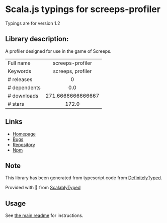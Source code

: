 
# Scala.js typings for screeps-profiler

Typings are for version 1.2

## Library description:
A profiler designed for use in the game of Screeps.

|                    |                 |
| ------------------ | :-------------: |
| Full name          | screeps-profiler |
| Keywords           | screeps, profiler |
| # releases         | 0 |
| # dependents       | 0.0 |
| # downloads        | 271.6666666666667 |
| # stars            | 172.0 |

## Links
- [Homepage](https://github.com/screepers/screeps-profiler#readme)
- [Bugs](https://github.com/screepers/screeps-profiler/issues)
- [Repository](https://github.com/screepers/screeps-profiler)
- [Npm](https://www.npmjs.com/package/screeps-profiler)
    


## Note
This library has been generated from typescript code from [DefinitelyTyped](https://definitelytyped.org).

Provided with :purple_heart: from [ScalablyTyped](https://github.com/oyvindberg/ScalablyTyped)

## Usage
See [the main readme](../../readme.md) for instructions.


